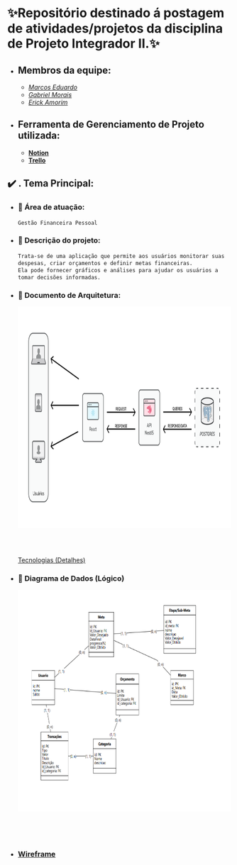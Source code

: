 # **:sparkles:Repositório destinado á postagem de atividades/projetos da disciplina de Projeto Integrador II.:sparkles:**

- ## **Membros da equipe:**
    - <a href="https://github.com/Marcos1701">*Marcos Eduardo*</a>
    - <a href="https://github.com/MrMorgam">*Gabriel Morais*</a>
    - <a href="https://github.com/erick7amorim">*Erick Amorim*</a>
    


- ## **Ferramenta de Gerenciamento de Projeto utilizada:**

  - <a href="https://www.notion.so/e65c7907ef2a483581872dbf16c1074c?v=41dd9e9825c247e8a0fe487dc81a7c2c&pvs=4">**Notion**</a>
  - <a href="https://trello.com/b/rRJM6sxG">**Trello**</a>

## :heavy_check_mark: **. Tema Principal:**

 - ### :construction_worker: Área de atuação:
       Gestão Financeira Pessoal

 - ### :speech_balloon: Descrição do projeto:
       Trata-se de uma aplicação que permite aos usuários monitorar suas despesas, criar orçamentos e definir metas financeiras.
       Ela pode fornecer gráficos e análises para ajudar os usuários a tomar decisões informadas.

- ### :dizzy: Documento de Arquitetura:
  <img src="./Documentos_relacionados/Arquitetura.png" alt="Arquitetura" width="1000" height="500" style="margin-bottom: 60px;"/>
  <a href="./Documentos_relacionados/Projeto_e_Prototipacao.md"> Tecnologias (Detalhes)</a>

- ### :space_invader: Diagrama de Dados (Lógico)

    <img src="./Documentos_relacionados/Diagrama_de_dados.png" alt="Diagrama de Dados" width="1000" height="500" style="margin-bottom: 60px;">

- ###  <a href="https://www.figma.com/file/S2YIduEFrUhXukCl5XWJbu/Wireframe_FinnApp?type=design&node-id=0%3A1&mode=design&t=OHh0hbuhagdd3TUU-1" >**Wireframe**</a>
  
 
